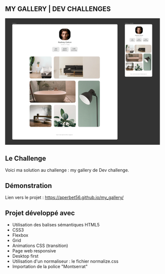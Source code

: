 ## MY GALLERY | DEV CHALLENGES

![Design preview for the my gallery project](./img/preview.png)

## Le Challenge

Voici ma solution au challenge : my gallery de Dev challenge.

## Démonstration

Lien vers le projet : https://aperbet56.github.io/my_gallery/

## Projet développé avec

- Utilisation des balises sémantiques HTML5
- CSS3
- Flexbox
- Grid
- Animations CSS (transition)
- Page web responsive
- Desktop first
- Utilisation d'un normaliseur : le fichier normalize.css
- Importation de la police "Montserrat"
